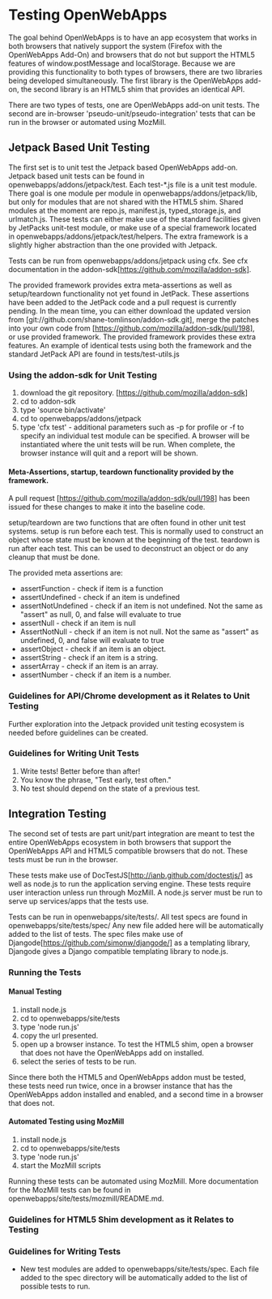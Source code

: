 # Testing OpenWebApps

The goal behind OpenWebApps is to have an app ecosystem that works in both browsers that natively support the system (Firefox with the OpenWebApps Add-On) and browsers that do not but support the HTML5 features of window.postMessage and localStorage.  Because we are providing this functionality to both types of browsers, there are two libraries being developed simultaneously.  The first library is the OpenWebApps add-on, the second library is an HTML5 shim that provides an identical API.

There are two types of tests, one are OpenWebApps add-on unit tests.  The second are in-browser 'pseudo-unit/pseudo-integration' tests that can be run in the browser or automated using MozMill.


## Jetpack Based Unit Testing
The first set is to unit test the Jetpack based OpenWebApps add-on.  Jetpack based unit tests can be found in openwebapps/addons/jetpack/test.  Each test-*.js file is a unit test module.  There goal is one module per module in openwebapps/addons/jetpack/lib, but only for modules that are not shared with the HTML5 shim.  Shared modules at the moment are repo.js, manifest.js, typed_storage.js, and urlmatch.js. These tests can either make use of the standard facilities given by JetPacks unit-test module, or make use of a special framework located in openwebapps/addons/jetpack/test/helpers.  The extra framework is a slightly higher abstraction than the one provided with Jetpack.

Tests can be run from openwebapps/addons/jetpack using cfx.  See cfx documentation in the addon-sdk[https://github.com/mozilla/addon-sdk].  

The provided framework provides extra meta-assertions as well as setup/teardown functionality not yet found in JetPack.  These assertions have been added to the JetPack code and a pull request is currently pending.  In the mean time, you can either download the updated version from [git://github.com/shane-tomlinson/addon-sdk.git], merge the patches into your own code from [https://github.com/mozilla/addon-sdk/pull/198], or use provided framework.  The provided framework provides these extra features.  An example of identical tests using both the framework and the standard JetPack API are found in tests/test-utils.js 

### Using the addon-sdk for Unit Testing

1. download the git repository. [https://github.com/mozilla/addon-sdk]
2. cd to addon-sdk
3. type 'source bin/activate'
4. cd to openwebapps/addons/jetpack
5. type 'cfx test' - additional parameters such as -p for profile or -f to specify an individual test module can be specified. A browser will be instantiated where the unit tests will be run.  When complete, the browser instance will quit and a report will be shown.

#### Meta-Assertions, startup, teardown functionality provided by the framework.
A pull request [https://github.com/mozilla/addon-sdk/pull/198] has been issued for these changes to make it into the baseline code.

setup/teardown are two functions that are often found in other unit test systems.  setup is run before each test.  This is normally used to construct an object whose state must be known at the beginning of the test. teardown is run after each test.  This can be used to deconstruct an object or do any cleanup that must be done.

The provided meta assertions are:
* assertFunction - check if item is a function
* assertUndefined - check if an item is undefined
* assertNotUndefined - check if an item is not undefined.  Not the same as "assert" as null, 0, and false will evaluate to true
* assertNull - check if an item is null
* AssertNotNull - check if an item is not null.  Not the same as "assert" as undefined, 0, and false will evaluate to true
* assertObject - check if an item is an object.
* assertString - check if an item is a string.
* assertArray - check if an item is an array.
* assertNumber - check if an item is a number.

### Guidelines for API/Chrome development as it Relates to Unit Testing
Further exploration into the Jetpack provided unit testing ecosystem is needed before guidelines can be created.

### Guidelines for Writing Unit Tests
1. Write tests!  Better before than after!
2. You know the phrase, "Test early, test often."
3. No test should depend on the state of a previous test.

## Integration Testing

The second set of tests are part unit/part integration are meant to test the entire OpenWebApps ecosystem in both browsers that support the OpenWebApps API and HTML5 compatible browsers that do not.  These tests must be run in the browser.  

These tests make use of DocTestJS[http://ianb.github.com/doctestjs/] as well as node.js to run the application serving engine.  These tests require user interaction unless run through MozMill.  A node.js server must be run to serve up services/apps that the tests use.  

Tests can be run in openwebapps/site/tests/.  All test specs are found in openwebapps/site/tests/spec/  Any new file added here will be automatically added to the list of tests.  The spec files make use of Djangode[https://github.com/simonw/djangode/] as a templating library, Djangode gives a Django compatible templating library to node.js.

### Running the Tests

#### Manual Testing
1. install node.js
2. cd to openwebapps/site/tests
3. type 'node run.js'
4. copy the url presented.
5. open up a browser instance.  To test the HTML5 shim, open a browser that does not have the OpenWebApps add on installed.
6. select the series of tests to be run.

Since there both the HTML5 and OpenWebApps addon must be tested, these tests need run twice, once in a browser instance that has the OpenWebApps addon installed and enabled, and a second time in a browser that does not.  

#### Automated Testing using MozMill
1. install node.js
2. cd to openwebapps/site/tests
3. type 'node run.js'
4. start the MozMill scripts

Running these tests can be automated using MozMill.  More documentation for the MozMill tests can be found in openwebapps/site/tests/mozmill/README.md.

### Guidelines for HTML5 Shim development as it Relates to Testing

### Guidelines for Writing Tests
* New test modules are added to openwebapps/site/tests/spec.  Each file added to the spec directory will be automatically added to the list of possible tests to run.


